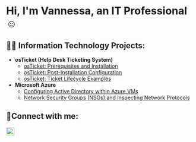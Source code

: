 <h1>Hi, I'm Vannessa, an IT Professional ☺</h1>

<h2>👨‍💻 Information Technology Projects:</h2>

- <b>osTicket (Help Desk Ticketing System)</b>
  - [osTicket: Prerequisites and Installation](https://github.com/vannessacates/osticket-prereqs)
  - [osTicket: Post-Installation Configuration](https://github.com/vannessacates/post-install-config)
  - [osTicket: Ticket Lifecycle Examples](https://github.com/vannessacates/ticket-lifecycle)
- <b>Microsoft Azure</b>
  - [Configuring Active Directory within Azure VMs](https://github.com/vannessacates/configure-ad)
  - [Network Security Groups (NSGs) and Inspecting Network Protocols](https://github.com/vannessacates/azure-network-protocols)

<h2>🤳Connect with me:</h2>

[<img align="left" alt="Josh | LinkedIn" width="22px" src="https://cdn.jsdelivr.net/npm/simple-icons@v3/icons/linkedin.svg" />][linkedin]

[linkedin]: https://linkedin.com/in/vannessa-cates-81b86b130
